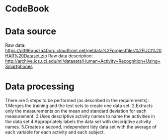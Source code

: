 
CodeBook
========

# Data source
Raw data: https://d396qusza40orc.cloudfront.net/getdata%2Fprojectfiles%2FUCI%20HAR%20Dataset.zip
Raw data description: http://archive.ics.uci.edu/ml/datasets/Human+Activity+Recognition+Using+Smartphones

# Data processing

There are 5 steps to be performed (as described in the requirements):
1.Merges the training and the test sets to create one data set.
2.Extracts only the measurements on the mean and standard deviation for each measurement.
3.Uses descriptive activity names to name the activities in the data set
4.Appropriately labels the data set with descriptive activity names.
5.Creates a second, independent tidy data set with the average of each variable for each activity and each subject.









